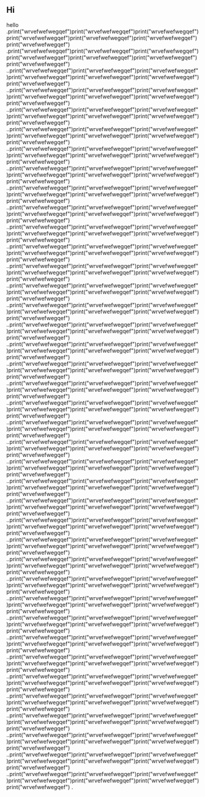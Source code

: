 ## Hi

hello
.print("wrvefwefwegqef")print("wrvefwefwegqef")print("wrvefwefwegqef")print("wrvefwefwegqef")print("wrvefwefwegqef")print("wrvefwefwegqef")print("wrvefwefwegqef")
.print("wrvefwefwegqef")print("wrvefwefwegqef")print("wrvefwefwegqef")print("wrvefwefwegqef")print("wrvefwefwegqef")print("wrvefwefwegqef")print("wrvefwefwegqef")
..print("wrvefwefwegqef")print("wrvefwefwegqef")print("wrvefwefwegqef")print("wrvefwefwegqef")print("wrvefwefwegqef")print("wrvefwefwegqef")print("wrvefwefwegqef")
..print("wrvefwefwegqef")print("wrvefwefwegqef")print("wrvefwefwegqef")print("wrvefwefwegqef")print("wrvefwefwegqef")print("wrvefwefwegqef")print("wrvefwefwegqef")
..print("wrvefwefwegqef")print("wrvefwefwegqef")print("wrvefwefwegqef")print("wrvefwefwegqef")print("wrvefwefwegqef")print("wrvefwefwegqef")print("wrvefwefwegqef")
..print("wrvefwefwegqef")print("wrvefwefwegqef")print("wrvefwefwegqef")print("wrvefwefwegqef")print("wrvefwefwegqef")print("wrvefwefwegqef")print("wrvefwefwegqef")
..print("wrvefwefwegqef")print("wrvefwefwegqef")print("wrvefwefwegqef")print("wrvefwefwegqef")print("wrvefwefwegqef")print("wrvefwefwegqef")print("wrvefwefwegqef")
..print("wrvefwefwegqef")print("wrvefwefwegqef")print("wrvefwefwegqef")print("wrvefwefwegqef")print("wrvefwefwegqef")print("wrvefwefwegqef")print("wrvefwefwegqef")
..print("wrvefwefwegqef")print("wrvefwefwegqef")print("wrvefwefwegqef")print("wrvefwefwegqef")print("wrvefwefwegqef")print("wrvefwefwegqef")print("wrvefwefwegqef")
..print("wrvefwefwegqef")print("wrvefwefwegqef")print("wrvefwefwegqef")print("wrvefwefwegqef")print("wrvefwefwegqef")print("wrvefwefwegqef")print("wrvefwefwegqef")
..print("wrvefwefwegqef")print("wrvefwefwegqef")print("wrvefwefwegqef")print("wrvefwefwegqef")print("wrvefwefwegqef")print("wrvefwefwegqef")print("wrvefwefwegqef")
..print("wrvefwefwegqef")print("wrvefwefwegqef")print("wrvefwefwegqef")print("wrvefwefwegqef")print("wrvefwefwegqef")print("wrvefwefwegqef")print("wrvefwefwegqef")
..print("wrvefwefwegqef")print("wrvefwefwegqef")print("wrvefwefwegqef")print("wrvefwefwegqef")print("wrvefwefwegqef")print("wrvefwefwegqef")print("wrvefwefwegqef")
..print("wrvefwefwegqef")print("wrvefwefwegqef")print("wrvefwefwegqef")print("wrvefwefwegqef")print("wrvefwefwegqef")print("wrvefwefwegqef")print("wrvefwefwegqef")
..print("wrvefwefwegqef")print("wrvefwefwegqef")print("wrvefwefwegqef")print("wrvefwefwegqef")print("wrvefwefwegqef")print("wrvefwefwegqef")print("wrvefwefwegqef")
..print("wrvefwefwegqef")print("wrvefwefwegqef")print("wrvefwefwegqef")print("wrvefwefwegqef")print("wrvefwefwegqef")print("wrvefwefwegqef")print("wrvefwefwegqef")
..print("wrvefwefwegqef")print("wrvefwefwegqef")print("wrvefwefwegqef")print("wrvefwefwegqef")print("wrvefwefwegqef")print("wrvefwefwegqef")print("wrvefwefwegqef")
..print("wrvefwefwegqef")print("wrvefwefwegqef")print("wrvefwefwegqef")print("wrvefwefwegqef")print("wrvefwefwegqef")print("wrvefwefwegqef")print("wrvefwefwegqef")
..print("wrvefwefwegqef")print("wrvefwefwegqef")print("wrvefwefwegqef")print("wrvefwefwegqef")print("wrvefwefwegqef")print("wrvefwefwegqef")print("wrvefwefwegqef")
..print("wrvefwefwegqef")print("wrvefwefwegqef")print("wrvefwefwegqef")print("wrvefwefwegqef")print("wrvefwefwegqef")print("wrvefwefwegqef")print("wrvefwefwegqef")
..print("wrvefwefwegqef")print("wrvefwefwegqef")print("wrvefwefwegqef")print("wrvefwefwegqef")print("wrvefwefwegqef")print("wrvefwefwegqef")print("wrvefwefwegqef")
..print("wrvefwefwegqef")print("wrvefwefwegqef")print("wrvefwefwegqef")print("wrvefwefwegqef")print("wrvefwefwegqef")print("wrvefwefwegqef")print("wrvefwefwegqef")
..print("wrvefwefwegqef")print("wrvefwefwegqef")print("wrvefwefwegqef")print("wrvefwefwegqef")print("wrvefwefwegqef")print("wrvefwefwegqef")print("wrvefwefwegqef")
..print("wrvefwefwegqef")print("wrvefwefwegqef")print("wrvefwefwegqef")print("wrvefwefwegqef")print("wrvefwefwegqef")print("wrvefwefwegqef")print("wrvefwefwegqef")
..print("wrvefwefwegqef")print("wrvefwefwegqef")print("wrvefwefwegqef")print("wrvefwefwegqef")print("wrvefwefwegqef")print("wrvefwefwegqef")print("wrvefwefwegqef")
..print("wrvefwefwegqef")print("wrvefwefwegqef")print("wrvefwefwegqef")print("wrvefwefwegqef")print("wrvefwefwegqef")print("wrvefwefwegqef")print("wrvefwefwegqef")
..print("wrvefwefwegqef")print("wrvefwefwegqef")print("wrvefwefwegqef")print("wrvefwefwegqef")print("wrvefwefwegqef")print("wrvefwefwegqef")print("wrvefwefwegqef")
..print("wrvefwefwegqef")print("wrvefwefwegqef")print("wrvefwefwegqef")print("wrvefwefwegqef")print("wrvefwefwegqef")print("wrvefwefwegqef")print("wrvefwefwegqef")
..print("wrvefwefwegqef")print("wrvefwefwegqef")print("wrvefwefwegqef")print("wrvefwefwegqef")print("wrvefwefwegqef")print("wrvefwefwegqef")print("wrvefwefwegqef")
..print("wrvefwefwegqef")print("wrvefwefwegqef")print("wrvefwefwegqef")print("wrvefwefwegqef")print("wrvefwefwegqef")print("wrvefwefwegqef")print("wrvefwefwegqef")
..print("wrvefwefwegqef")print("wrvefwefwegqef")print("wrvefwefwegqef")print("wrvefwefwegqef")print("wrvefwefwegqef")print("wrvefwefwegqef")print("wrvefwefwegqef")
..print("wrvefwefwegqef")print("wrvefwefwegqef")print("wrvefwefwegqef")print("wrvefwefwegqef")print("wrvefwefwegqef")print("wrvefwefwegqef")print("wrvefwefwegqef")
..print("wrvefwefwegqef")print("wrvefwefwegqef")print("wrvefwefwegqef")print("wrvefwefwegqef")print("wrvefwefwegqef")print("wrvefwefwegqef")print("wrvefwefwegqef")
..print("wrvefwefwegqef")print("wrvefwefwegqef")print("wrvefwefwegqef")print("wrvefwefwegqef")print("wrvefwefwegqef")print("wrvefwefwegqef")print("wrvefwefwegqef")
..print("wrvefwefwegqef")print("wrvefwefwegqef")print("wrvefwefwegqef")print("wrvefwefwegqef")print("wrvefwefwegqef")print("wrvefwefwegqef")print("wrvefwefwegqef")
..print("wrvefwefwegqef")print("wrvefwefwegqef")print("wrvefwefwegqef")print("wrvefwefwegqef")print("wrvefwefwegqef")print("wrvefwefwegqef")print("wrvefwefwegqef")
..print("wrvefwefwegqef")print("wrvefwefwegqef")print("wrvefwefwegqef")print("wrvefwefwegqef")print("wrvefwefwegqef")print("wrvefwefwegqef")print("wrvefwefwegqef")
..print("wrvefwefwegqef")print("wrvefwefwegqef")print("wrvefwefwegqef")print("wrvefwefwegqef")print("wrvefwefwegqef")print("wrvefwefwegqef")print("wrvefwefwegqef")
..print("wrvefwefwegqef")print("wrvefwefwegqef")print("wrvefwefwegqef")print("wrvefwefwegqef")print("wrvefwefwegqef")print("wrvefwefwegqef")print("wrvefwefwegqef")
.
